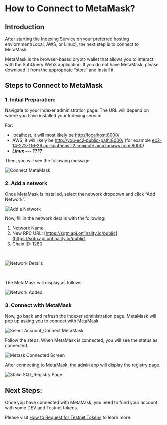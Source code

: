 # How to Connect to MetaMask?

## Introduction

After starting the Indexing Service on your preferred hosting enviornment(Local, AWS, or Linux), the next step is to connect to MetaMask.

MetaMask is the browser-based crypto wallet that allows you to interact with the SubQuery Web3 application. If you do not have MetaMask, please download it from the appropriate “store” and install it. 


## Steps to Connect to MetaMask

### 1. Initial Preparation:

Navigate to your Indexer administration page. The URL will depend on where you have installed your Indexing service. 

For: 

- localhost, it will most likely be [http://localhost:8000/](http://localhost:8000/)
- AWS, it will likely be [http://you-ec2-public-path:8000/](http://localhost:8000/) (for example [ec2-14-273-116-26.ap-southeast-2.compute.amazonaws.com:8000](http://ec2-54-253-236-26.ap-southeast-2.compute.amazonaws.com/))
- ***Linux --- ????***

Then, you will see the following message: <br />

![Connect MetaMask](/assets/img/connect_metamask.png)

### 2. Add a network

Once MetaMask is installed, select the network dropdown and click “Add Network”. <br />

![Add a Network](/assets/img/add_network_metamask.png)

Now, fill in the network details with the following:

1. Network Name: <name>
2. New RPC URL: [https://sqtn.api.onfinality.io/public](https://sqtn.api.onfinality.io/public)
3. Chain ID: 1280

<br />

![Network Details](/assets/img/network_details_metamask.png)

<br />

The MetaMask will display as follows: <br />

![Network Added](/assets/img/network_added_metamask.png)

### 3. Connect with MetaMask

Now, go back and refresh the Indexer administration page. MetaMask will pop up asking you to connect with MetaMask. <br />

![Select Account_Connect MetaMask](/assets/img/connectmetamask_selectaccount.png)

Follow the steps. When MetaMask is connected, you will see the status as connected. <br />

![Metask Connected Screen](/assets/img/metask_connected_status.png)

After connecting to MetaMask, the admin app will display the registry page. <br />

![Stake SQT_Registry Page](/assets/img/stakeSQT_index_project.png)


## Next Steps:

Once you have connected with MetaMask, you need to fund your account with some DEV and Testnet tokens. 

Please visit [How to Request for Testnet Tokens](../metamask/request-token.md) to learn more.